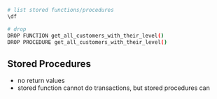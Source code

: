 ```bash
# list stored functions/procedures
\df

# drop
DROP FUNCTION get_all_customers_with_their_level()
DROP PROCEDURE get_all_customers_with_their_level()
```

## Stored Procedures
- no return values
- stored function cannot do transactions, but stored procedures can